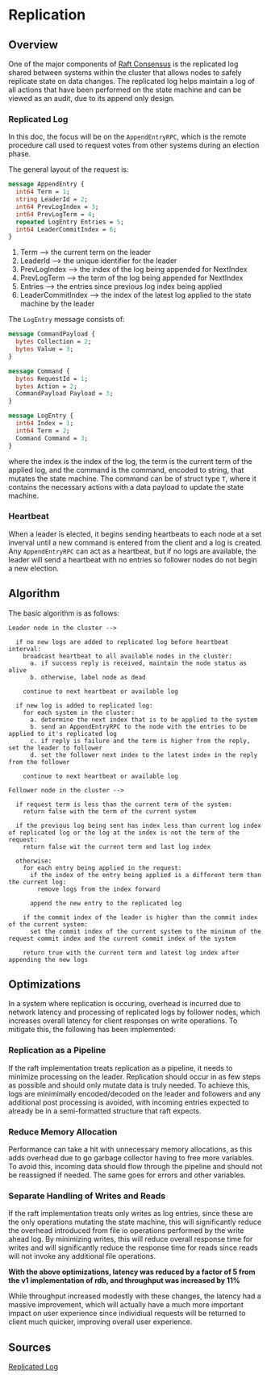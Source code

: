 # Replication


## Overview

One of the major components of [Raft Consensus](https://raft.github.io/raft.pdf) is the replicated log shared between systems within the cluster that allows nodes to safely replicate state on data changes. The replicated log helps maintain a log of all actions that have been performed on the state machine and can be viewed as an audit, due to its append only design.


### Replicated Log

In this doc, the focus will be on the `AppendEntryRPC`, which is the remote procedure call used to request votes from other systems during an election phase.

The general layout of the request is:
```proto
message AppendEntry {
  int64 Term = 1;
  string LeaderId = 2;
  int64 PrevLogIndex = 3;
  int64 PrevLogTerm = 4;
  repeated LogEntry Entries = 5;
  int64 LeaderCommitIndex = 6;
}
```

1. Term --> the current term on the leader
2. LeaderId --> the unique identifier for the leader
3. PrevLogIndex --> the index of the log being appended for NextIndex
4. PrevLogTerm --> the term of the log being appended for NextIndex
5. Entries --> the entries since previous log index being applied
6. LeaderCommitIndex --> the index of the latest log applied to the state machine by the leader

The `LogEntry` message consists of:
```proto
message CommandPayload {
  bytes Collection = 2;
  bytes Value = 3;
}

message Command {
  bytes RequestId = 1;
  bytes Action = 2;
  CommandPayload Payload = 3;
}

message LogEntry {
  int64 Index = 1;
  int64 Term = 2;
  Command Command = 3;
}
```

where the index is the index of the log, the term is the current term of the applied log, and the command is the command, encoded to string, that mutates the state machine. The command can be of struct type `T`, where it contains the necessary actions with a data payload to update the state machine.


### Heartbeat

When a leader is elected, it begins sending heartbeats to each node at a set inverval until a new command is entered from the client and a log is created. Any `AppendEntryRPC` can act as a heartbeat, but if no logs are available, the leader will send a heartbeat with no entries so follower nodes do not begin a new election.


## Algorithm

The basic algorithm is as follows:
```
Leader node in the cluster -->

  if no new logs are added to replicated log before heartbeat interval:
    broadcast heartbeat to all available nodes in the cluster:
      a. if success reply is received, maintain the node status as alive
      b. otherwise, label node as dead

    continue to next heartbeat or available log

  if new log is added to replicated log:
    for each system in the cluster:
      a. determine the next index that is to be applied to the system
      b. send an AppendEntryRPC to the node with the entries to be applied to it's replicated log
      c. if reply is failure and the term is higher from the reply, set the leader to follower
      d. set the follower next index to the latest index in the reply from the follower

    continue to next heartbeat or available log

Follower node in the cluster -->

  if request term is less than the current term of the system:
    return false with the term of the current system

  if the previous log being sent has index less than current log index of replicated log or the log at the index is not the term of the request:
    return false wit the current term and last log index

  otherwise:
    for each entry being applied in the request:
      if the index of the entry being applied is a different term than the current log:
        remove logs from the index forward
      
      append the new entry to the replicated log

    if the commit index of the leader is higher than the commit index of the current system:
      set the commit index of the current system to the minimum of the request commit index and the current commit index of the system

    return true with the current term and latest log index after appending the new logs
```

## Optimizations

In a system where replication is occuring, overhead is incurred due to network latency and processing of replicated logs by follower nodes, which increases overall latency for client responses on write operations. To mitigate this, the following has been implemented:

### Replication as a Pipeline

If the raft implementation treats replication as a pipeline, it needs to minimize processing on the leader. Replication should occur in as few steps as possible and should only mutate data is truly needed. To achieve this, logs are minimimally encoded/decoded on the leader and followers and any additional post processing is avoided, with incoming entries expected to already be in a semi-formatted structure that raft expects.

### Reduce Memory Allocation

Performance can take a hit with unnecessary memory allocations, as this adds overhead due to go garbage collector having to free more variables. To avoid this, incoming data should flow through the pipeline and should not be reassigned if needed. The same goes for errors and other variables.

### Separate Handling of Writes and Reads

If the raft implementation treats only writes as log entries, since these are the only operations mutating the state machine, this will significantly reduce the overhead introduced from file io operations performed by the write ahead log. By minimizing writes, this will reduce overall response time for writes and will significantly reduce the response time for reads since reads will not invoke any additional file operations.

**With the above optimizations, latency was reduced by a factor of 5 from the v1 implementation of rdb, and throughput was increased by 11%**

While throughput increased modestly with these changes, the latency had a massive improvement, which will actually have a much more important impact on user experience since individiual requests will be returned to client much quicker, improving overall user experience.


## Sources

[Replicated Log](../pkg/replog/RepLog.go)